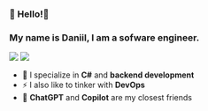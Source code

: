 ### 👋 Hello!👋
### My name is Daniil, I am a sofware engineer.
[![](https://img.shields.io/badge/-@DDVSS-%23181717?style=flat-square&logo=github)](https://github.com/DDVSS)
[![](https://img.shields.io/badge/-Daniil%20Serpukhov-blue?style=flat-square&logo=Linkedin&logoColor=white&link=https://www.linkedin.com/in/dserpukhov/)](https://www.linkedin.com/in/dserpukhov/)

- 🔭 I specialize in **C#** and **backend development**
- ⚡ I also like to tinker with **DevOps**
- 👺 **ChatGPT** and **Copilot** are my closest friends
